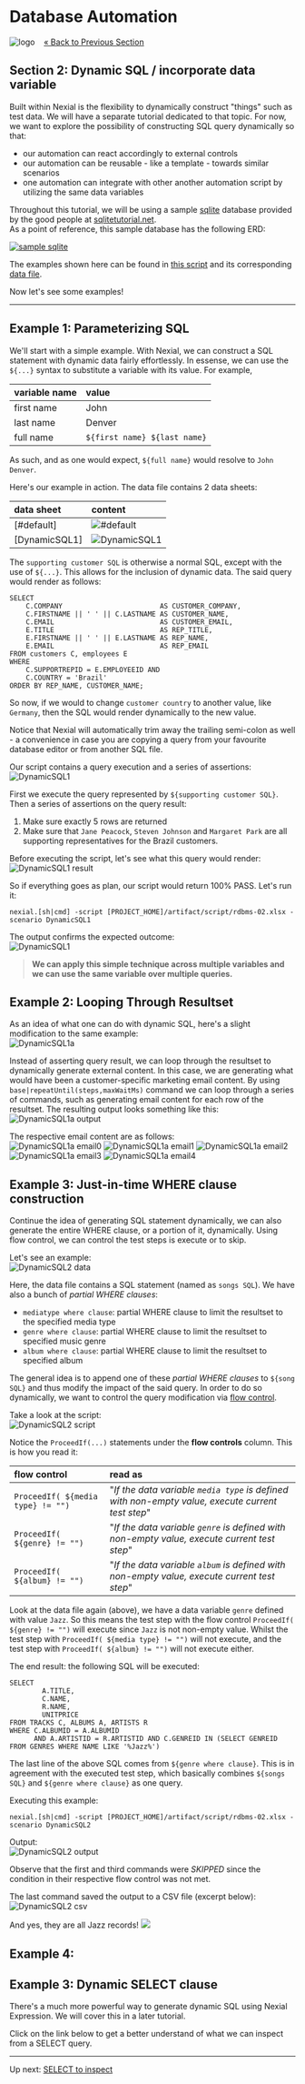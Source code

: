 # Database Automation
![logo](image/logo-x.png) &nbsp;&nbsp;&nbsp;[« Back to Previous Section](Database-Automation.md)

## Section 2: Dynamic SQL / incorporate data variable
Built within Nexial is the flexibility to dynamically construct "things" such as test data.  We 
will have a separate tutorial dedicated to that topic.  For now, we want to explore the 
possibility of constructing SQL query dynamically so that:
- our automation can react accordingly to external controls
- our automation can be reusable - like a template - towards similar scenarios
- one automation can integrate with other another automation script by utilizing the same
data variables

Throughout this tutorial, we will be using a sample [sqlite](http://www.sqlite.org/) database 
provided by the good people at [sqlitetutorial.net](http://www.sqlitetutorial.net/sqlite-sample-database/).  
As a point of reference, this sample database has the following ERD:

[![sample sqlite](image/sqlite-sample-database-diagram-color.png)](http://www.sqlitetutorial.net/sqlite-sample-database/)

The examples shown here can be found in [this script](../artifact/script/rdbms-02.xlsx) and its 
corresponding [data file](../artifact/data/rdbms-02.data.xlsx).

Now let's see some examples!

------------------------------------------------------------------------------------------------------------------------


## Example 1: Parameterizing SQL
We'll start with a simple example. With Nexial, we can construct a SQL statement with dynamic data 
fairly effortlessly.  In essense, we can use the `${...}` syntax to substitute a variable with its 
value.  For example,

| variable name | value                        |
| :------------ | :--------------------------- |
| first name    | John                         |
| last name     | Denver                       |
| full name     | `${first name} ${last name}` |

As such, and as one would expect, `${full name}` would resolve to `John Denver`.

Here's our example in action.  The data file contains 2 data sheets:

| data sheet    |  content                                            |
| :------------ | :-------------------------------------------------- |
| [#default]    | ![#default](image/rdbms-mydb.png)                   |
| [DynamicSQL1] | ![DynamicSQL1](image/rdbms-02-DynamicSQL1.data.png) |

The `supporting customer SQL` is otherwise a normal SQL, except with the use of `${...}`.  This
allows for the inclusion of dynamic data.  The said query would render as follows:

```
SELECT
	C.COMPANY                        AS CUSTOMER_COMPANY,
	C.FIRSTNAME || ' ' || C.LASTNAME AS CUSTOMER_NAME,
	C.EMAIL                          AS CUSTOMER_EMAIL,
	E.TITLE                          AS REP_TITLE,
	E.FIRSTNAME || ' ' || E.LASTNAME AS REP_NAME,
	E.EMAIL                          AS REP_EMAIL
FROM customers C, employees E
WHERE
	C.SUPPORTREPID = E.EMPLOYEEID AND
	C.COUNTRY = 'Brazil'
ORDER BY REP_NAME, CUSTOMER_NAME;
```

So now, if we would to change `customer country` to another value, like `Germany`, then the SQL
would render dynamically to the new value.

Notice that Nexial will automatically trim away the trailing semi-colon as well - a convenience 
in case you are copying a query from your favourite database editor or from another SQL file.

Our script contains a query execution and a series of assertions:<br/>
![DynamicSQL1](image/rdbms-02-DynamicSQL1.png)

First we execute the query represented by `${supporting customer SQL}`.  Then a series of 
assertions on the query result:
1. Make sure exactly 5 rows are returned
2. Make sure that `Jane Peacock`, `Steven Johnson` and `Margaret Park` are all supporting 
representatives for the Brazil customers.

Before executing the script, let's see what this query would render:<br/>
![DynamicSQL1 result](image/rdbms-02-DynamicSQL1.result.png)

So if everything goes as plan, our script would return 100% PASS.  Let's run it:

```
nexial.[sh|cmd] -script [PROJECT_HOME]/artifact/script/rdbms-02.xlsx -scenario DynamicSQL1
```

The output confirms the expected outcome:<br/>
![DynamicSQL1](image/rdbms-02-DynamicSQL1.output.png)

> **We can apply this simple technique across multiple variables and we can use the same variable
over multiple queries.** 


## Example 2: Looping Through Resultset
As an idea of what one can do with dynamic SQL, here's a slight modification to the same example:<br/>
![DynamicSQL1a](image/rdbms-02-DynamicSQL1a.script.png)

Instead of asserting query result, we can loop through the resultset to dynamically generate 
external content.  In this case, we are generating what would have been a customer-specific 
marketing email content.  By using `base|repeatUntil(steps,maxWaitMs)` command we can loop
through a series of commands, such as generating email content for each row of the resultset. The
resulting output looks something like this:<br/>
![DynamicSQL1a output](image/rdbms-02-DynamicSQL1a.output.png)

The respective email content are as follows:<br/>
![DynamicSQL1a email0](image/rdbms-02-DynamicSQL1a.output-email0.png)
![DynamicSQL1a email1](image/rdbms-02-DynamicSQL1a.output-email1.png)
![DynamicSQL1a email2](image/rdbms-02-DynamicSQL1a.output-email2.png)
![DynamicSQL1a email3](image/rdbms-02-DynamicSQL1a.output-email3.png)
![DynamicSQL1a email4](image/rdbms-02-DynamicSQL1a.output-email4.png)


## Example 3: Just-in-time WHERE clause construction
Continue the idea of generating SQL statement dynamically, we can also generate the entire WHERE 
clause, or a portion of it, dynamically.  Using flow control, we can control the test steps is
execute or to skip.  

Let's see an example:<br/>
![DynamicSQL2 data](image/rdbms-02-DynamicSQL2.data.png)

Here, the data file contains a SQL statement (named as `songs SQL`).  We have also a bunch of 
_partial WHERE clauses_:

- `mediatype where clause`: partial WHERE clause to limit the resultset to the specified media type
- `genre where clause`: partial WHERE clause to limit the resultset to specified music genre
- `album where clause`: partial WHERE clause to limit the resultset to specified album

The general idea is to append one of these _partial WHERE clauses_ to `${song SQL}` and thus modify
the impact of the said query.  In order to do so dynamically, we want to control the query 
modification via [flow control](../../documentation/flowcontrols/).

Take a look at the script:<br/>
![DynamicSQL2 script](image/rdbms-02-DynamicSQL2.script.png)

Notice the `ProceedIf(...)` statements under the **flow controls** column.  This is how you read it:

| flow control                      | read as                                                                                          |
|:----------------------------------|:-------------------------------------------------------------------------------------------------|
| `ProceedIf( ${media type} != "")` | "_If the data variable `media type` is defined with non-empty value, execute current test step_" |
| `ProceedIf( ${genre} != "")`      | "_If the data variable `genre` is defined with non-empty value, execute current test step_"      |
| `ProceedIf( ${album} != "")`      | "_If the data variable `album` is defined with non-empty value, execute current test step_"      |

Look at the data file again (above), we have a data variable `genre` defined with value `Jazz`.  So 
this means the test step with the flow control `ProceedIf( ${genre} != "")` will execute since 
`Jazz` is not non-empty value.  Whilst the test step with `ProceedIf( ${media type} != "")` will 
not execute, and the test step with `ProceedIf( ${album} != "")` will not execute either.

The end result: the following SQL will be executed:

```
SELECT
        A.TITLE,
        C.NAME,
        R.NAME,
        UNITPRICE
FROM TRACKS C, ALBUMS A, ARTISTS R
WHERE C.ALBUMID = A.ALBUMID
      AND A.ARTISTID = R.ARTISTID AND C.GENREID IN (SELECT GENREID FROM GENRES WHERE NAME LIKE '%Jazz%')
```

The last line of the above SQL comes from `${genre where clause}`.  This is in agreement with the 
executed test step, which basically combines `${songs SQL}` and `${genre where clause}` as one query.

Executing this example:
```
nexial.[sh|cmd] -script [PROJECT_HOME]/artifact/script/rdbms-02.xlsx -scenario DynamicSQL2
```

Output:<br/>
![DynamicSQL2 output](image/rdbms-02-DynamicSQL2.output.png)

Observe that the first and third commands were _SKIPPED_ since the condition in their respective 
flow control was not met.

The last command saved the output to a CSV file (excerpt below):<br/>
![DynamicSQL2 csv](image/rdbms-02-DynamicSQL2.csv.png)

And yes, they are all Jazz records! ![](image/smiley-with-shades.png)


## Example 4: 

## Example 3: Dynamic SELECT clause 


There's a much more powerful way to generate dynamic SQL using Nexial Expression.  We will cover 
this in a later tutorial.

Click on the link below to get a better understand of what we can inspect from a SELECT query.

---

Up next: [SELECT to inspect](Database-Automation-selectinspect.md)

